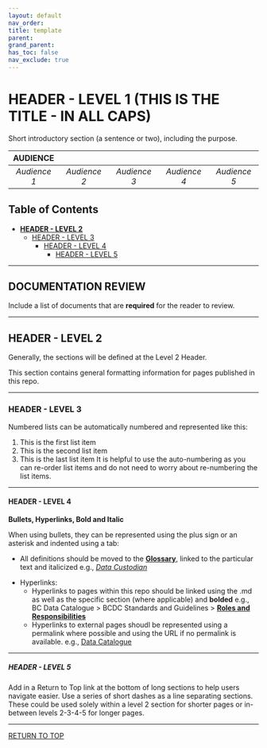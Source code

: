 ```yaml
---
layout: default
nav_order:
title: template
parent:
grand_parent:
has_toc: false
nav_exclude: true
---
```

# HEADER - LEVEL 1 (THIS IS THE TITLE - IN ALL CAPS)

Short introductory section (a sentence or two), including the purpose.

|**AUDIENCE**|  |  |  |  | 
|:---:|:---:|:---:|:---:|:---:|
| *Audience 1* | *Audience 2* | *Audience 3* | *Audience 4* | *Audience 5* |

## Table of Contents
+ [**HEADER - LEVEL 2**](#header---level-2)
	+ [HEADER - LEVEL 3](#header---level-3)
		+ [HEADER - LEVEL 4](#header---level-4)
			+ [HEADER - LEVEL 5](#header---level-5)

-----------------------

## DOCUMENTATION REVIEW

Include a list of documents that are **required** for the reader to review. 

-----------------------

## HEADER - LEVEL 2

Generally, the sections will be defined at the Level 2 Header.

This section contains general formatting information for pages published in this repo.

-----------------------

### HEADER - LEVEL 3

Numbered lists can be automatically numbered and represented like this:
1. This is the first list item
1. This is the second list item
1. This is the last list item
It is helpful to use the auto-numbering as you can re-order list items and do not need to worry about re-numbering the list items.

-----------------------

#### HEADER - LEVEL 4

**Bullets, Hyperlinks, Bold and Italic**

When using bullets, they can be represented using the plus sign or an asterisk and indented using a tab:
* All definitions should be moved to the [**Glossary**](glossary.md), linked to the particular text and italicized e.g., [_Data Custodian_](glossary.md#data-custodian)
+ Hyperlinks:
	+ Hyperlinks to pages within this repo should be linked using the .md as well as the specific section (where applicable) and **bolded** e.g., BC Data Catalogue > BCDC Standards and Guidelines > [**Roles and Responsibilities**](dsg_bcdc_roles_responsibilities.md#the-data-steward)
	* Hyperlinks to external pages shoudl be represented using a permalink where possible and using the URL if no permalink is available. e.g., [Data Catalogue](https://data.gov.bc.ca/)
	
-----------------------

##### HEADER - LEVEL 5

Add in a Return to Top link at the bottom of long sections to help users navigate easier.
Use a series of short dashes as a line separating sections. These could be used solely within a level 2 section for shorter pages or in-between levels 2-3-4-5 for longer pages.
	
-----------------------

[RETURN TO TOP][1]

[1]: #header---level-1
